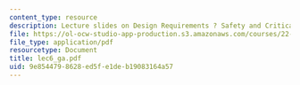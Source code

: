 ```yaml
---
content_type: resource
description: Lecture slides on Design Requirements ? Safety and Critical Safety Functions.
file: https://ol-ocw-studio-app-production.s3.amazonaws.com/courses/22-39-integration-of-reactor-design-operations-and-safety-fall-2006/9e8544798628ed5fe1deb19083164a57_lec6_ga.pdf
file_type: application/pdf
resourcetype: Document
title: lec6_ga.pdf
uid: 9e854479-8628-ed5f-e1de-b19083164a57
---
```

